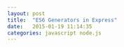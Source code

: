 ```yaml
---
layout: post
title:  "ES6 Generators in Express"
date:   2015-01-19 11:14:35
categories: javascript node.js
---
```

